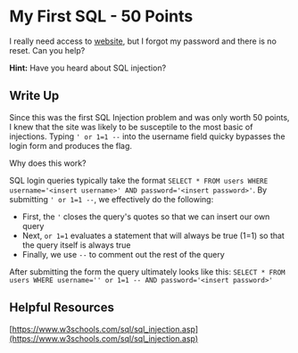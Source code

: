 # My First SQL - 50 Points

I really need access to [website](http://shell2017.picoctf.com:52085/), but I forgot my password and there is no reset. Can you help?

**Hint:** Have you heard about SQL injection?

## Write Up

Since this was the first SQL Injection problem and was only worth 50 points, I knew that the site was likely to be susceptile to the most basic of injections. Typing `' or 1=1 --` into the username field quicky bypasses the login form and produces the flag.

Why does this work?

SQL login queries typically take the format `SELECT * FROM users WHERE username='<insert username>' AND password='<insert password>'`. By submitting `' or 1=1 --`, we effectively do the following:
* First, the `'` closes the query's quotes so that we can insert our own query
* Next, `or 1=1` evaluates a statement that will always be true (1=1) so that the query itself is always true
* Finally, we use `--` to comment out the rest of the query

After submitting the form the query ultimately looks like this:
`SELECT * FROM users WHERE username='' or 1=1 -- AND password='<insert password>'`

## Helpful Resources

[https://www.w3schools.com/sql/sql_injection.asp](https://www.w3schools.com/sql/sql_injection.asp)
